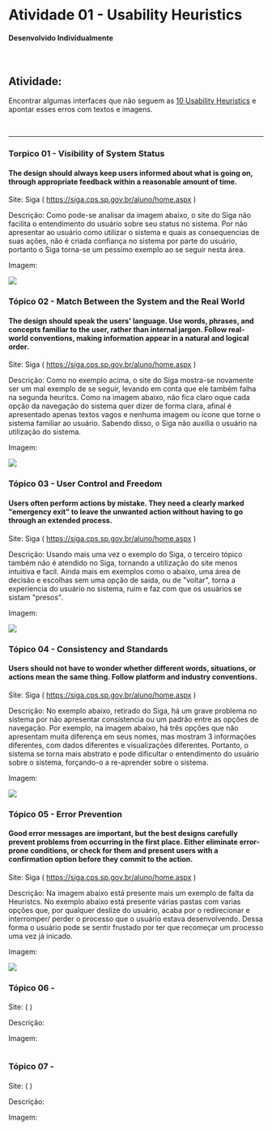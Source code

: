 # Atividade 01 - Usability Heuristics 
#### Desenvolvido Individualmente

<br>

## Atividade:
Encontrar algumas interfaces que não seguem as [10 Usability Heuristics](https://www.nngroup.com/articles/ten-usability-heuristics/) e apontar esses erros com textos e imagens.

<br>
<hr>

### Torpico 01 - Visibility of System Status
#### The design should always keep users informed about what is going on, through appropriate feedback within a reasonable amount of time.

Site: Siga ( https://siga.cps.sp.gov.br/aluno/home.aspx )

Descrição: 
Como pode-se analisar da imagem abaixo, o site do Siga não facilita o entendimento do usuário sobre seu status no sistema. Por não apresentar ao usuário como utilizar o sistema e quais as consequencias de suas ações, não é criada confiança no sistema por parte do usuário, portanto o Siga torna-se um pessímo exemplo ao se seguir nesta área.

Imagem:

<img src="https://github.com/DouglasMedeiros1/Bertoti/blob/main/Bertoti/IHC%20(Intera%C3%A7%C3%A3o%20Humano%20Computador)/Atividade%2001%20-%2010%20Usability%20Heuristics/imagens/topico01.PNG"/>

<br>

### Tópico 02 - Match Between the System and the Real World
#### The design should speak the users' language. Use words, phrases, and concepts familiar to the user, rather than internal jargon. Follow real-world conventions, making information appear in a natural and logical order.

Site: Siga ( https://siga.cps.sp.gov.br/aluno/home.aspx )

Descrição: 
Como no exemplo acima, o site do Siga mostra-se novamente ser um mal exemplo de se seguir, levando em conta que ele também falha na segunda heuritcs. Como na imagem abaixo, não fica claro oque cada opção da navegação do sistema quer dizer de forma clara, afinal é apresentado apenas textos vagos e nenhuma imagem ou icone que torne o sistema familiar ao usuário. Sabendo disso, o Siga não auxilia o usuário na utilização do sistema.

Imagem:

<img src="https://github.com/DouglasMedeiros1/Bertoti/blob/main/Bertoti/IHC%20(Intera%C3%A7%C3%A3o%20Humano%20Computador)/Atividade%2001%20-%2010%20Usability%20Heuristics/imagens/topico02.PNG"/>

<br>

### Tópico 03 - User Control and Freedom
#### Users often perform actions by mistake. They need a clearly marked "emergency exit" to leave the unwanted action without having to go through an extended process.

Site: Siga ( https://siga.cps.sp.gov.br/aluno/home.aspx )

Descrição: 
Usando mais uma vez o exemplo do Siga, o terceiro tópico também não é atendido no Siga, tornando a utilização do site menos intuitiva e facil. Ainda mais em exemplos como o abaixo, uma área de decisão e escolhas sem uma opção de saída, ou de "voltar", torna a experiencia do usuário no sistema, ruim e faz com que os usuários se sistam "presos".

Imagem:

<img src="https://github.com/DouglasMedeiros1/Bertoti/blob/main/Bertoti/IHC%20(Intera%C3%A7%C3%A3o%20Humano%20Computador)/Atividade%2001%20-%2010%20Usability%20Heuristics/imagens/topico03.PNG"/>

<br>

### Tópico 04 - Consistency and Standards
#### Users should not have to wonder whether different words, situations, or actions mean the same thing. Follow platform and industry conventions.

Site: Siga ( https://siga.cps.sp.gov.br/aluno/home.aspx )

Descrição: 
No exemplo abaixo, retirado do Siga, há um grave problema no sistema por não apresentar consistencia ou um padrão entre as opções de navegação. Por exemplo, na imagem abaixo, há três opções que não apresentam muita diferença em seus nomes, mas mostram 3 informações diferentes, com dados diferentes e visualizações diferentes.
Portanto, o sistema se torna mais abstrato e pode dificultar o entendimento do usuário sobre o sistema, forçando-o a re-aprender sobre o sistema.

Imagem:

<img src="https://github.com/DouglasMedeiros1/Bertoti/blob/main/Bertoti/IHC%20(Intera%C3%A7%C3%A3o%20Humano%20Computador)/Atividade%2001%20-%2010%20Usability%20Heuristics/imagens/topico04.PNG"/>

<br>

### Tópico 05 - Error Prevention
#### Good error messages are important, but the best designs carefully prevent problems from occurring in the first place. Either eliminate error-prone conditions, or check for them and present users with a confirmation option before they commit to the action.

Site: Siga ( https://siga.cps.sp.gov.br/aluno/home.aspx )

Descrição: Na imagem abaixo está presente mais um exemplo de falta da Heuristcs. No exemplo abaixo está presente várias pastas com varias opções que, por qualquer deslize do usuário, acaba por o redirecionar e interromper/ perder o processo que o usuário estava desenvolvendo. Dessa forma o usuário pode se sentir frustado por ter que recomeçar um processo uma vez já inicado.

Imagem:

<img src="https://github.com/DouglasMedeiros1/Bertoti/blob/main/Bertoti/IHC%20(Intera%C3%A7%C3%A3o%20Humano%20Computador)/Atividade%2001%20-%2010%20Usability%20Heuristics/imagens/topico07.PNG"/>

<br>

### Tópico 06 - 
#### 

Site:  (  )

Descrição: 

Imagem:

<img src=""/>

<br>

### Tópico 07 - 
#### 

Site:  (  )

Descrição: 

Imagem:

<img src=""/>

<br>
